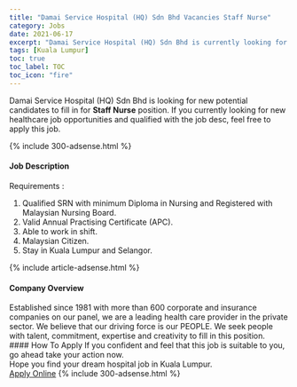 ```yaml
---
title: "Damai Service Hospital (HQ) Sdn Bhd Vacancies Staff Nurse" 
category: Jobs 
date: 2021-06-17 
excerpt: "Damai Service Hospital (HQ) Sdn Bhd is currently looking for suitable person to fill in the Staff Nurse which positioned at Kuala Lumpur" 
tags: [Kuala Lumpur] 
toc: true 
toc_label: TOC 
toc_icon: "fire" 
--- 
```


<p>Damai Service Hospital (HQ) Sdn Bhd is looking for new potential candidates to fill in for <b>Staff Nurse</b> position. If you currently looking for new healthcare job opportunities and qualified with the job desc, feel free to apply this job.
</p>{% include 300-adsense.html %} 
<div><div><h4>Job Description</h4></div><div><div><span><div><p>Requirements :</p><ol><li>Qualified SRN with minimum Diploma in Nursing and Registered with Malaysian Nursing Board.</li><li>Valid Annual Practising Certificate (APC).</li><li>Able to work in shift.</li><li>Malaysian Citizen.</li><li>Stay in Kuala Lumpur and Selangor.</li></ol></div></span></div></div></div> 
{% include article-adsense.html %} 
<div><div><h4>Company Overview</h4></div><div><div><span><div><div>Established since 1981 with more than 600 corporate and insurance companies on our panel, we are a leading health care provider in the private sector. We believe that our driving force is our PEOPLE. We seek people with talent, commitment, expertise and creativity to fill in this position.</div></div></span></div></div></div> 
#### How To Apply 
If you confident and feel that this job is suitable to you, go ahead take your action now. <br/> 
Hope you find your dream hospital job in Kuala Lumpur. <br/> 
<a href="https://www.jobstreet.com.my/en/job/staff-nurse-4592232?jobId=jobstreet-my-job-4592232" class="btn btn--warning" target="_blank" rel="nofollow noopenner">Apply Online</a> 
{% include 300-adsense.html %} 